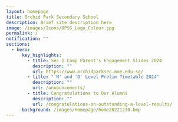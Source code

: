 ```yaml
---
layout: homepage
title: Orchid Park Secondary School
description: Brief site description here
image: /images/Icons/OPSS_Logo_Colour.jpg
permalink: /
notification: ""
sections:
  - hero:
      key_highlights:
        - title: Sec 1 Camp Parent's Engagement Slides 2024
          description: ""
          url: https://www.orchidparksec.moe.edu.sg/
        - title: "'N' and 'O' Level Prelim Timetable 2024"
          description: ""
          url: /announcements/
        - title: Congratulations to Our Alumni
          description: ""
          url: /congratulations-on-outstanding-a-level-results/
      background: /images/Homepage/home20221230.bmp
---
```

